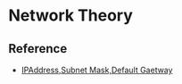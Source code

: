 # Network Theory

## Reference

* [IPAddress,Subnet Mask,Default Gaetway](https://www.networkcomputing.com/network-security/ip-addresses-subnet-masks-and-default-gateways/1835691346)